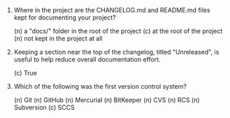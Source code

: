 1. Where in the project are the CHANGELOG.md and README.md files kept for documenting your project?

   (n) a "docs/" folder in the root of the project
   (c) at the root of the project
   (n) not kept in the project at all

2. Keeping a section near the top of the changelog, titled "Unreleased", is useful to help reduce overall documentation effort.

   (c) True

3. Which of the following was the first version control system?

   (n) Git
   (n) GitHub
   (n) Mercurial
   (n) BitKeeper
   (n) CVS
   (n) RCS
   (n) Subversion
   (c) SCCS
